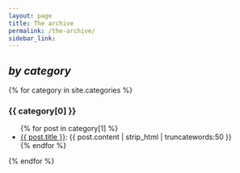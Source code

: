 ```yaml
---
layout: page
title: The archive
permalink: /the-archive/
sidebar_link: 
---
```


## <em> by category </em>
{% for category in site.categories %}
  <h3>{{ category[0] }}</h3>
  <ul>
    {% for post in category[1] %}
      <li><a href="{{ post.url }}">{{ post.title }}</a>: {{ post.content | strip_html | truncatewords:50 }}</li>
    {% endfor %}
  </ul>
{% endfor %}
